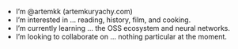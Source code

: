 - I’m @artemkk (artemkuryachy.com)
- I’m interested in ... reading, history, film, and cooking. 
- I’m currently learning ... the OSS ecosystem and neural networks. 
- I’m looking to collaborate on ... nothing particular at the moment.

<!---
artemkk/artemkk is a ✨ special ✨ repository because its `README.md` (this file) appears on your GitHub profile.
You can click the Preview link to take a look at your changes.
--->
